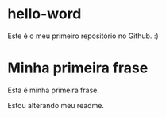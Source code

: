 # hello-word
Este é o meu primeiro repositório no Github. :)

# Minha primeira frase
Esta é minha primeira frase.

Estou alterando meu readme.